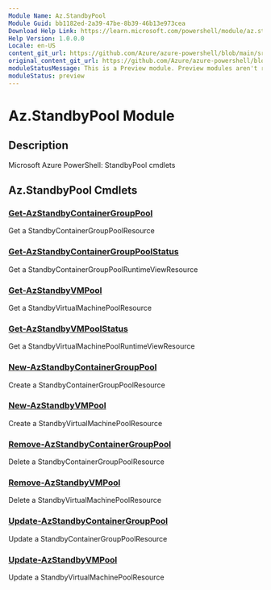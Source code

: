 ```yaml
---
Module Name: Az.StandbyPool
Module Guid: bb1182ed-2a39-47be-8b39-46b13e973cea
Download Help Link: https://learn.microsoft.com/powershell/module/az.standbypool
Help Version: 1.0.0.0
Locale: en-US
content_git_url: https://github.com/Azure/azure-powershell/blob/main/src/StandbyPool/StandbyPool/help/Az.StandbyPool.md
original_content_git_url: https://github.com/Azure/azure-powershell/blob/main/src/StandbyPool/StandbyPool/help/Az.StandbyPool.md
moduleStatusMessage: This is a Preview module. Preview modules aren't recommended for use in production environments. For more information, see https://aka.ms/azps-refstatus.
moduleStatus: preview
---
```

# Az.StandbyPool Module
## Description
Microsoft Azure PowerShell: StandbyPool cmdlets

## Az.StandbyPool Cmdlets
### [Get-AzStandbyContainerGroupPool](Get-AzStandbyContainerGroupPool.md)
Get a StandbyContainerGroupPoolResource

### [Get-AzStandbyContainerGroupPoolStatus](Get-AzStandbyContainerGroupPoolStatus.md)
Get a StandbyContainerGroupPoolRuntimeViewResource

### [Get-AzStandbyVMPool](Get-AzStandbyVMPool.md)
Get a StandbyVirtualMachinePoolResource

### [Get-AzStandbyVMPoolStatus](Get-AzStandbyVMPoolStatus.md)
Get a StandbyVirtualMachinePoolRuntimeViewResource

### [New-AzStandbyContainerGroupPool](New-AzStandbyContainerGroupPool.md)
Create a StandbyContainerGroupPoolResource

### [New-AzStandbyVMPool](New-AzStandbyVMPool.md)
Create a StandbyVirtualMachinePoolResource

### [Remove-AzStandbyContainerGroupPool](Remove-AzStandbyContainerGroupPool.md)
Delete a StandbyContainerGroupPoolResource

### [Remove-AzStandbyVMPool](Remove-AzStandbyVMPool.md)
Delete a StandbyVirtualMachinePoolResource

### [Update-AzStandbyContainerGroupPool](Update-AzStandbyContainerGroupPool.md)
Update a StandbyContainerGroupPoolResource

### [Update-AzStandbyVMPool](Update-AzStandbyVMPool.md)
Update a StandbyVirtualMachinePoolResource


